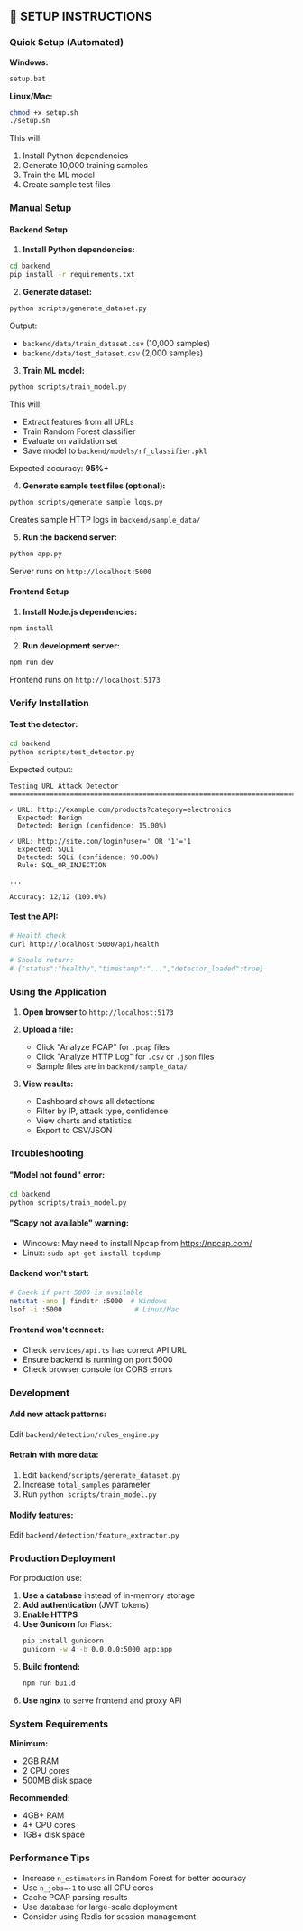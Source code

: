 ## 🚀 SETUP INSTRUCTIONS

### Quick Setup (Automated)

**Windows:**
```bash
setup.bat
```

**Linux/Mac:**
```bash
chmod +x setup.sh
./setup.sh
```

This will:
1. Install Python dependencies
2. Generate 10,000 training samples
3. Train the ML model
4. Create sample test files

### Manual Setup

#### Backend Setup

1. **Install Python dependencies:**
```bash
cd backend
pip install -r requirements.txt
```

2. **Generate dataset:**
```bash
python scripts/generate_dataset.py
```

Output:
- `backend/data/train_dataset.csv` (10,000 samples)
- `backend/data/test_dataset.csv` (2,000 samples)

3. **Train ML model:**
```bash
python scripts/train_model.py
```

This will:
- Extract features from all URLs
- Train Random Forest classifier
- Evaluate on validation set
- Save model to `backend/models/rf_classifier.pkl`

Expected accuracy: **95%+**

4. **Generate sample test files (optional):**
```bash
python scripts/generate_sample_logs.py
```

Creates sample HTTP logs in `backend/sample_data/`

5. **Run the backend server:**
```bash
python app.py
```

Server runs on `http://localhost:5000`

#### Frontend Setup

1. **Install Node.js dependencies:**
```bash
npm install
```

2. **Run development server:**
```bash
npm run dev
```

Frontend runs on `http://localhost:5173`

### Verify Installation

#### Test the detector:
```bash
cd backend
python scripts/test_detector.py
```

Expected output:
```
Testing URL Attack Detector
================================================================================

✓ URL: http://example.com/products?category=electronics
  Expected: Benign
  Detected: Benign (confidence: 15.00%)

✓ URL: http://site.com/login?user=' OR '1'='1
  Expected: SQLi
  Detected: SQLi (confidence: 90.00%)
  Rule: SQL_OR_INJECTION

...

Accuracy: 12/12 (100.0%)
```

#### Test the API:
```bash
# Health check
curl http://localhost:5000/api/health

# Should return:
# {"status":"healthy","timestamp":"...","detector_loaded":true}
```

### Using the Application

1. **Open browser** to `http://localhost:5173`

2. **Upload a file:**
   - Click "Analyze PCAP" for `.pcap` files
   - Click "Analyze HTTP Log" for `.csv` or `.json` files
   - Sample files are in `backend/sample_data/`

3. **View results:**
   - Dashboard shows all detections
   - Filter by IP, attack type, confidence
   - View charts and statistics
   - Export to CSV/JSON

### Troubleshooting

#### "Model not found" error:
```bash
cd backend
python scripts/train_model.py
```

#### "Scapy not available" warning:
- Windows: May need to install Npcap from https://npcap.com/
- Linux: `sudo apt-get install tcpdump`

#### Backend won't start:
```bash
# Check if port 5000 is available
netstat -ano | findstr :5000  # Windows
lsof -i :5000                  # Linux/Mac
```

#### Frontend won't connect:
- Check `services/api.ts` has correct API URL
- Ensure backend is running on port 5000
- Check browser console for CORS errors

### Development

#### Add new attack patterns:
Edit `backend/detection/rules_engine.py`

#### Retrain with more data:
1. Edit `backend/scripts/generate_dataset.py`
2. Increase `total_samples` parameter
3. Run `python scripts/train_model.py`

#### Modify features:
Edit `backend/detection/feature_extractor.py`

### Production Deployment

For production use:

1. **Use a database** instead of in-memory storage
2. **Add authentication** (JWT tokens)
3. **Enable HTTPS**
4. **Use Gunicorn** for Flask:
   ```bash
   pip install gunicorn
   gunicorn -w 4 -b 0.0.0.0:5000 app:app
   ```
5. **Build frontend:**
   ```bash
   npm run build
   ```
6. **Use nginx** to serve frontend and proxy API

### System Requirements

**Minimum:**
- 2GB RAM
- 2 CPU cores
- 500MB disk space

**Recommended:**
- 4GB+ RAM
- 4+ CPU cores
- 1GB+ disk space

### Performance Tips

- Increase `n_estimators` in Random Forest for better accuracy
- Use `n_jobs=-1` to use all CPU cores
- Cache PCAP parsing results
- Use database for large-scale deployment
- Consider using Redis for session management
